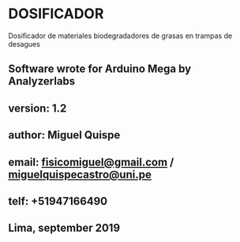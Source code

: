 # **DOSIFICADOR**

Dosificador de materiales biodegradadores de grasas en trampas de desagues


##    Software wrote for Arduino Mega by Analyzerlabs 
##    version: 1.2 
##    author: Miguel Quispe
##    email: fisicomiguel@gmail.com / miguelquispecastro@uni.pe
##    telf:  **+51947166490**

##                    Lima, september 2019



